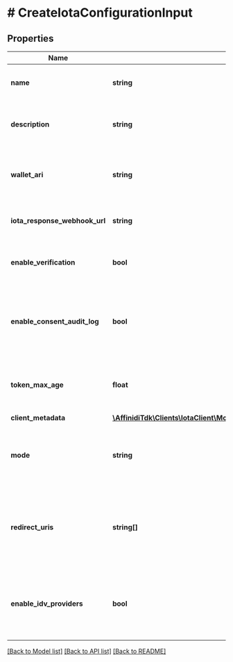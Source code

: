 # # CreateIotaConfigurationInput

## Properties

Name | Type | Description | Notes
------------ | ------------- | ------------- | -------------
**name** | **string** | The name of the configuration to quickly identify the resource. |
**description** | **string** | An optional description of what the configuration is used for. | [optional]
**wallet_ari** | **string** | The unique resource identifier of the Wallet used to sign the request token. |
**iota_response_webhook_url** | **string** | The webhook URL is used for callback when the data is ready. | [optional]
**enable_verification** | **bool** | Cryptographically verifies the data shared by the user when enabled. |
**enable_consent_audit_log** | **bool** | Records the user&#39;s consent when they share their data, including the type of data shared when enabled. |
**token_max_age** | **float** | This is the lifetime of the signed request token during the data-sharing flow. | [optional]
**client_metadata** | [**\AffinidiTdk\Clients\IotaClient\Model\IotaConfigurationDtoClientMetadata**](IotaConfigurationDtoClientMetadata.md) |  |
**mode** | **string** | Determines whether to handle the data-sharing request using the WebSocket or Redirect flow. | [optional] [default to 'websocket']
**redirect_uris** | **string[]** | List of allowed URLs to redirect users, including the response from the request. This is required if the selected data-sharing mode is Redirect. | [optional]
**enable_idv_providers** | **bool** | Enables identity verification from user with a 3rd-party provider when a verified identity document is not found. | [optional]

[[Back to Model list]](../../README.md#models) [[Back to API list]](../../README.md#endpoints) [[Back to README]](../../README.md)
